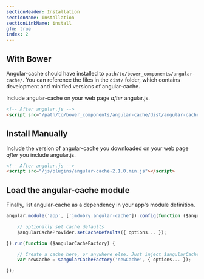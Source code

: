 ```yaml
---
sectionHeader: Installation
sectionName: Installation
sectionLinkName: install
gfm: true
index: 2
---
```

## With Bower
Angular-cache should have installed to `path/to/bower_components/angular-cache/`. You can reference the files in the `dist/` folder, which contains development and minified versions of angular-cache.

Include angular-cache on your web page _after_ angular.js.

```html
<!-- After angular.js -->
<script src="/path/to/bower_components/angular-cache/dist/angular-cache.min.js"></script>
```

## Install Manually
Include the version of angular-cache you downloaded on your web page _after_ you include angular.js.

```html
<!-- After angular.js -->
<script src="/js/plugins/angular-cache-2.1.0.min.js"></script>
```

## Load the angular-cache module
Finally, list angular-cache as a dependency in your app's module definition.

```javascript
angular.module('app', ['jmdobry.angular-cache']).config(function ($angularCacheProvider) {

    // optionally set cache defaults
    $angularCacheProvider.setCacheDefaults({ options... });

}).run(function ($angularCacheFactory) {

    // Create a cache here, or anywhere else. Just inject $angularCacheFactory
    var newCache = $angularCacheFactory('newCache', { options... });

});
```